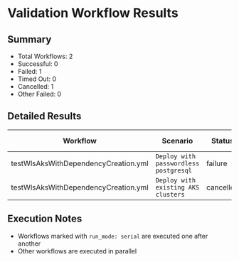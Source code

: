 # Validation Workflow Results

## Summary
- Total Workflows: 2
- Successful: 0
- Failed: 1
- Timed Out: 0
- Cancelled: 1
- Other Failed: 0

## Detailed Results

| Workflow | Scenario | Status | Duration | Run URL |
|----------|----------|---------|-----------|----------|
| testWlsAksWithDependencyCreation.yml | `Deploy with passwordless postgresql` | failure | 1h:22m:12s | [View Run](https://github.com/azure-javaee/weblogic-azure/actions/runs/16617033633) |
| testWlsAksWithDependencyCreation.yml | `Deploy with existing AKS clusters` | cancelled | 2h:8m:56s | [View Run](https://github.com/azure-javaee/weblogic-azure/actions/runs/16618818917) |


## Execution Notes
- Workflows marked with `run_mode: serial` are executed one after another
- Other workflows are executed in parallel
